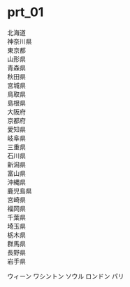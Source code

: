 prt_01
======

北海道  
神奈川県  
東京都  
山形県  
青森県  
秋田県  
宮城県  
鳥取県  
島根県  
大阪府  
京都府  
愛知県  
岐阜県  
三重県  
石川県  
新潟県  
富山県  
沖縄県  
鹿児島県  
宮崎県  
福岡県  
千葉県  
埼玉県  
栃木県  
群馬県  
長野県  
岩手県

ウィーン
ワシントン
ソウル
ロンドン
パリ  
